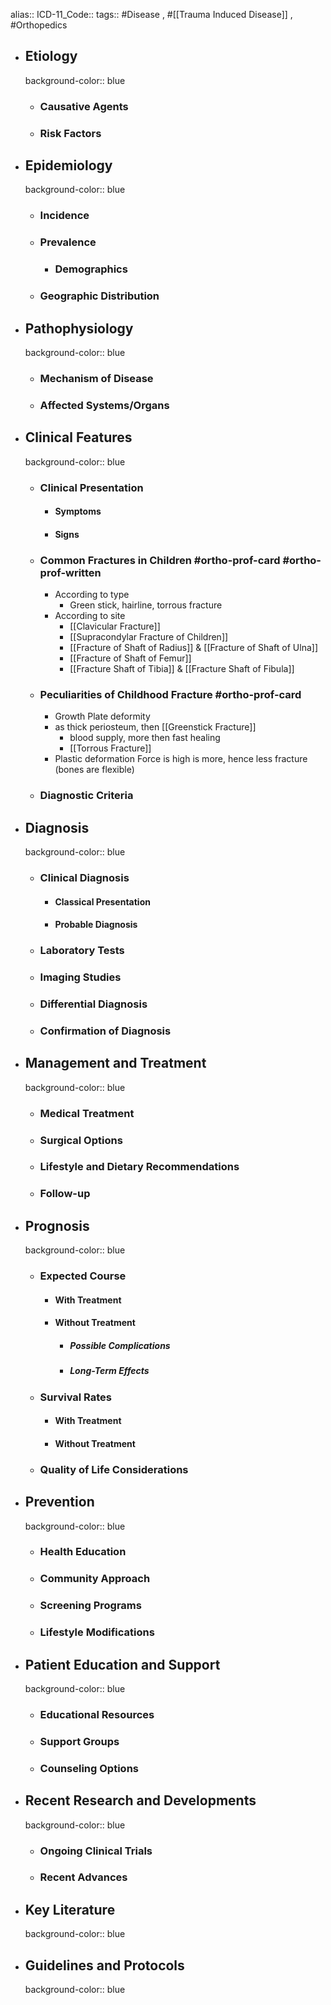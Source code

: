 alias::
ICD-11_Code::
tags:: #Disease , #[[Trauma Induced Disease]] , #Orthopedics

- ## Etiology
  background-color:: blue
	- ### Causative Agents
	- ### Risk Factors
- ## Epidemiology
  background-color:: blue
	- ### Incidence
	- ### Prevalence
		- ### Demographics
	- ### Geographic Distribution
- ## Pathophysiology
  background-color:: blue
	- ### Mechanism of Disease
	- ### Affected Systems/Organs
- ## Clinical Features
  background-color:: blue
	- ### Clinical Presentation
		- #### Symptoms
		- #### Signs
	- ### Common Fractures in Children #ortho-prof-card #ortho-prof-written
		- According to type
			- Green stick, hairline, torrous fracture
		- According to site
			- [[Clavicular Fracture]]
			- [[Supracondylar Fracture of Children]]
			- [[Fracture of Shaft of Radius]] & [[Fracture of Shaft of Ulna]]
			- [[Fracture of Shaft of Femur]]
			- [[Fracture Shaft of Tibia]] & [[Fracture Shaft of Fibula]]
	- ### Peculiarities of Childhood Fracture #ortho-prof-card
		- Growth Plate deformity
		- as thick periosteum, then [[Greenstick Fracture]]
			- blood supply, more then fast healing
			- [[Torrous Fracture]]
		- Plastic deformation Force is high is more, hence less fracture (bones are flexible)
	- ### Diagnostic Criteria
- ## Diagnosis
  background-color:: blue
	- ### Clinical Diagnosis
		- #### Classical Presentation
		- #### Probable Diagnosis
	- ### Laboratory Tests
	- ### Imaging Studies
	- ### Differential Diagnosis
	- ### Confirmation of Diagnosis
- ## Management and Treatment
  background-color:: blue
	- ### Medical Treatment
	- ### Surgical Options
	- ### Lifestyle and Dietary Recommendations
	- ### Follow-up
- ## Prognosis
  background-color:: blue
	- ### Expected Course
		- #### With Treatment
		- #### Without Treatment
			- ##### Possible Complications
			- ##### Long-Term Effects
	- ### Survival Rates
		- #### With Treatment
		- #### Without Treatment
	- ### Quality of Life Considerations
- ## Prevention
  background-color:: blue
	- ### Health Education
	- ### Community Approach
	- ### Screening Programs
	- ### Lifestyle Modifications
- ## Patient Education and Support
  background-color:: blue
	- ### Educational Resources
	- ### Support Groups
	- ### Counseling Options
- ## Recent Research and Developments
  background-color:: blue
	- ### Ongoing Clinical Trials
	- ### Recent Advances
- ## Key Literature
  background-color:: blue
- ## Guidelines and Protocols
  background-color:: blue
